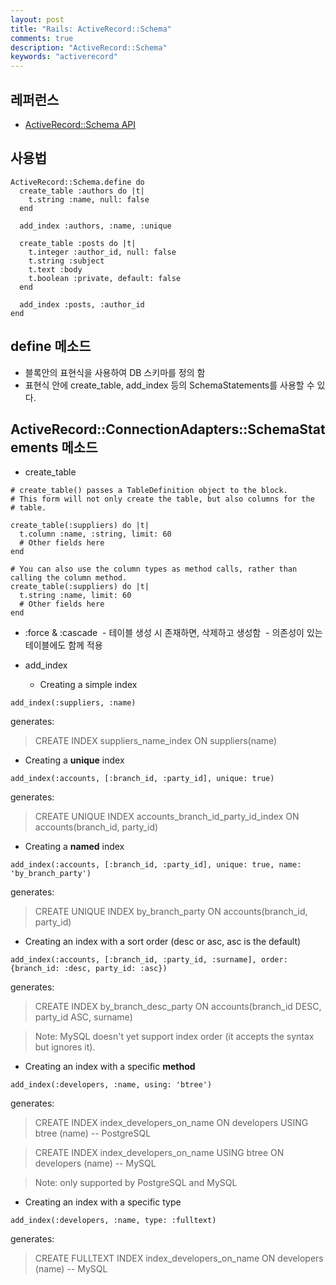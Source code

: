 ```yaml
---
layout: post
title: "Rails: ActiveRecord::Schema"
comments: true
description: "ActiveRecord::Schema"
keywords: "activerecord"
---
```


## 레퍼런스 
- [ActiveRecord::Schema API](http://api.rubyonrails.org/classes/ActiveRecord/Schema.html)

## 사용법 

```
ActiveRecord::Schema.define do
  create_table :authors do |t|
    t.string :name, null: false
  end

  add_index :authors, :name, :unique

  create_table :posts do |t|
    t.integer :author_id, null: false
    t.string :subject
    t.text :body
    t.boolean :private, default: false
  end

  add_index :posts, :author_id
end
```

## define 메소드 
- 블록안의 표현식을 사용하여 DB 스키마를 정의 함 
- 표현식 안에 create_table, add_index 등의 SchemaStatements를 사용할 수 있다. 

## ActiveRecord::ConnectionAdapters::SchemaStatements 메소드 
- create_table 

```
# create_table() passes a TableDefinition object to the block.
# This form will not only create the table, but also columns for the
# table.

create_table(:suppliers) do |t|
  t.column :name, :string, limit: 60
  # Other fields here
end
```

```
# You can also use the column types as method calls, rather than calling the column method.
create_table(:suppliers) do |t|
  t.string :name, limit: 60
  # Other fields here
end
```

- :force & :cascade 
  - 테이블 생성 시 존재하면, 삭제하고 생성함 
  - 의존성이 있는 테이블에도 함께 적용 


- add_index

  - Creating a simple index

```  
add_index(:suppliers, :name)
```

generates:
  > CREATE INDEX suppliers_name_index ON suppliers(name)

  - Creating a **unique** index

```  
add_index(:accounts, [:branch_id, :party_id], unique: true)
```

generates:
  > CREATE UNIQUE INDEX accounts_branch_id_party_id_index ON accounts(branch_id, party_id)

  - Creating a **named** index

```
add_index(:accounts, [:branch_id, :party_id], unique: true, name: 'by_branch_party')
```

generates:
  > CREATE UNIQUE INDEX by_branch_party ON accounts(branch_id, party_id)

  - Creating an index with a sort order (desc or asc, asc is the default)
  
```  
add_index(:accounts, [:branch_id, :party_id, :surname], order: {branch_id: :desc, party_id: :asc})
```

generates:
  > CREATE INDEX by_branch_desc_party ON accounts(branch_id DESC, party_id ASC, surname)
  
  > Note: MySQL doesn't yet support index order (it accepts the syntax but ignores it).

  - Creating an index with a specific **method**
  
```  
add_index(:developers, :name, using: 'btree')
```

generates:
  > CREATE INDEX index_developers_on_name ON developers USING btree (name) -- PostgreSQL
  
  > CREATE INDEX index_developers_on_name USING btree ON developers (name) -- MySQL
  
  > Note: only supported by PostgreSQL and MySQL

  - Creating an index with a specific type

```
add_index(:developers, :name, type: :fulltext)
```

generates:
  > CREATE FULLTEXT INDEX index_developers_on_name ON developers (name) -- MySQL
  


